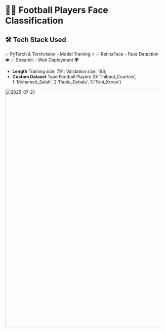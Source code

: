 # 🐶🐱 Football Players Face Classification

## 🛠️ Tech Stack Used

✅ PyTorch & Torchvision - Model Training 🔥
✅ RetinaFace - Face Detection 👁️
✅ Streamlit - Web Deployment 🌍
- **Length** Training size: 791; Validation size: 198;
- **Custom Dataset** Type Football Players {0:'Thibaut_Courtois', 1:'Mohamed_Salah', 2:'Paulo_Dybala', 3:'Toni_Kroos'}
 
<img width="1366" height="768" alt="2025-07-21" src="https://github.com/user-attachments/assets/5532ee37-e0d1-4c23-b43a-597de35e068f" />
